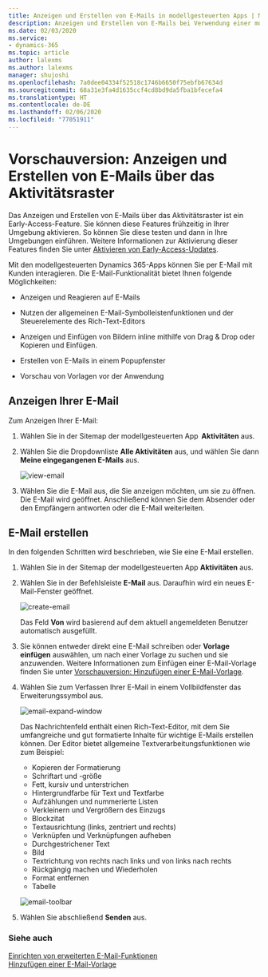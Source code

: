 ```yaml
---
title: Anzeigen und Erstellen von E-Mails in modellgesteuerten Apps | Microsoft-Dokumentation
description: Anzeigen und Erstellen von E-Mails bei Verwendung einer modellgesteuerten App.
ms.date: 02/03/2020
ms.service:
- dynamics-365
ms.topic: article
author: lalexms
ms.author: lalexms
manager: shujoshi
ms.openlocfilehash: 7a0dee04334f52518c1746b6650f75ebfb67634d
ms.sourcegitcommit: 68a31e3fa4d1635ccf4cd8bd9da5fba1bfecefa4
ms.translationtype: HT
ms.contentlocale: de-DE
ms.lasthandoff: 02/06/2020
ms.locfileid: "77051911"
---
```

# <a name="preview-view-and-create-email-through-the-activities-grid"></a>Vorschauversion: Anzeigen und Erstellen von E-Mails über das Aktivitätsraster

Das Anzeigen und Erstellen von E-Mails über das Aktivitätsraster ist ein Early-Access-Feature. Sie können diese Features frühzeitig in Ihrer Umgebung aktivieren. So können Sie diese testen und dann in Ihre Umgebungen einführen. Weitere Informationen zur Aktivierung dieser Features finden Sie unter [Aktivieren von Early-Access-Updates](https://docs.microsoft.com/power-platform/admin/opt-in-early-access-updates).

Mit den modellgesteuerten Dynamics 365-Apps können Sie per E-Mail mit Kunden interagieren. Die E-Mail-Funktionalität bietet Ihnen folgende Möglichkeiten:

- Anzeigen und Reagieren auf E-Mails 

- Nutzen der allgemeinen E-Mail-Symbolleistenfunktionen und der Steuerelemente des Rich-Text-Editors 

- Anzeigen und Einfügen von Bildern inline mithilfe von Drag & Drop oder Kopieren und Einfügen. 

- Erstellen von E-Mails in einem Popupfenster  

- Vorschau von Vorlagen vor der Anwendung 



## <a name="view-your-email"></a>Anzeigen Ihrer E-Mail

Zum Anzeigen Ihrer E-Mail:

1. Wählen Sie in der Sitemap der modellgesteuerten App  **Aktivitäten** aus. 

2. Wählen Sie die Dropdownliste **Alle Aktivitäten** aus, und wählen Sie dann **Meine eingegangenen E-Mails** aus.

    ![view-email](media/view-email.png "Empfangene E-Mails anzeigen")

3. Wählen Sie die E-Mail aus, die Sie anzeigen möchten, um sie zu öffnen. Die E-Mail wird geöffnet. Anschließend können Sie dem Absender oder den Empfängern antworten oder die E-Mail weiterleiten.

## <a name="create-email"></a>E-Mail erstellen

In den folgenden Schritten wird beschrieben, wie Sie eine E-Mail erstellen.

1. Wählen Sie in der Sitemap der modellgesteuerten App **Aktivitäten** aus.

2. Wählen Sie in der Befehlsleiste **E-Mail** aus. Daraufhin wird ein neues E-Mail-Fenster geöffnet.

    ![create-email](media/create-email.png "Neue E-Mail erstellen")

    Das Feld **Von** wird basierend auf dem aktuell angemeldeten Benutzer automatisch ausgefüllt.

3. Sie können entweder direkt eine E-Mail schreiben oder **Vorlage einfügen** auswählen, um nach einer Vorlage zu suchen und sie anzuwenden. Weitere Informationen zum Einfügen einer E-Mail-Vorlage finden Sie unter [Vorschauversion: Hinzufügen einer E-Mail-Vorlage](insert-email-template.md).

4. Wählen Sie zum Verfassen Ihrer E-Mail in einem Vollbildfenster das Erweiterungssymbol aus.

    ![email-expand-window](media/email-expand-window.png "E-Mail-Fenster erweitern")

    Das Nachrichtenfeld enthält einen Rich-Text-Editor, mit dem Sie umfangreiche und gut formatierte Inhalte für wichtige E-Mails erstellen können. Der Editor bietet allgemeine Textverarbeitungsfunktionen wie zum Beispiel: 

    - Kopieren der Formatierung
    - Schriftart und -größe
    - Fett, kursiv und unterstrichen
    - Hintergrundfarbe für Text und Textfarbe
    - Aufzählungen und nummerierte Listen
    - Verkleinern und Vergrößern des Einzugs
    - Blockzitat
    - Textausrichtung (links, zentriert und rechts)
    - Verknüpfen und Verknüpfungen aufheben
    - Durchgestrichener Text
    - Bild
    - Textrichtung von rechts nach links und von links nach rechts
    - Rückgängig machen und Wiederholen
    - Format entfernen
    - Tabelle

    ![email-toolbar](media/email-toolbar.png "Verwenden der Rich-Text-Editor-Funktionen")

5. Wählen Sie abschließend **Senden** aus.


### <a name="see-also"></a>Siehe auch

[Einrichten von erweiterten E-Mail-Funktionen](https://docs.microsoft.com/power-platform/admin/system-settings-dialog-box-email-tab)<br>
[Hinzufügen einer E-Mail-Vorlage](insert-email-template.md)

